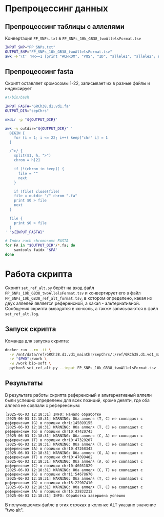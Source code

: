 # Препроцессинг данных

## Препроцессинг таблицы с аллелями

Конвертация `FP_SNPs.txt` в `FP_SNPs_10k_GB38_twoAllelsFormat.tsv`

```bash
INPUT_SNP="FP_SNPs.txt"
OUTPUT_SNP="FP_SNPs_10k_GB38_twoAllelsFormat.tsv"
awk -F'\t' 'NR==1 {print "#CHROM", "POS", "ID", "allele1", "allele2"; next} $2 != 23 {printf "chr%s\t%s\trs%s\t%s\t%s\n", $2, $4, $1, $5, $6}' OFS='\t' ${INPUT_SNP} > ${OUTPUT_SNP}
```

## Препроцессинг fasta

Скрипт оставляет хромосомы 1-22, записывает их в разные файлы и индексирует

```bash
#!/bin/bash

INPUT_FASTA="GRCh38.d1.vd1.fa"
OUTPUT_DIR="sepChrs"

mkdir -p "${OUTPUT_DIR}"

awk -v outdir="${OUTPUT_DIR}" '
  BEGIN {
    for (i = 1; i <= 22; i++) keep["chr" i] = 1
  }

  /^>/ {
    split($1, h, ">") 
    chrom = h[2]

    if (!(chrom in keep)) {
      file = ""
      next
    }

    if (file) close(file)
    file = outdir "/" chrom ".fa"
    print $0 > file
    next
  }

  file {
    print $0 > file
  }
' "${INPUT_FASTA}"

# Index each chromosome FASTA
for FA in "$OUTPUT_DIR"/*.fa; do
    samtools faidx "$FA"
done
```

# Работа скрипта

Скрипт `set_ref_alt.py` берёт на вход файл `FP_SNPs_10k_GB38_twoAllelsFormat.tsv` и конвертирует его в файл `FP_SNPs_10k_GB38_ref_alt_format.tsv`, в котором определено, какая из двух аллелей является референсной, а какая - альтернативной. Сообщения скрипта выводятся в консоль, а также записываются в файл `set_ref_alt.log`.

## Запуск скрипта

Команда для запуска скрипта:

```bash
docker run --rm -it \
  -v /mnt/data/ref/GRCh38.d1.vd1_mainChr/sepChrs/:/ref/GRCh38.d1.vd1_mainChr/sepChrs/ \
  -v "$PWD":/work \
  -w /work bio-soft \
  python3 set_ref_alt.py --input FP_SNPs_10k_GB38_twoAllelsFormat.tsv --output FP_SNPs_10k_GB38_ref_alt_format.tsv
```

## Результаты

В результате работы скрипта референсный и альтернативный аллели были успешно определены для всех позиций, кроме девяти, где оба аллеля не совпали с референсным:

```
[2025-06-03 12:18:31] INFO: Начало обработки
[2025-06-03 12:18:31] WARNING: Оба аллеля (T, C) не совпадают с референсным (G) в позиции chr1:145899155
[2025-06-03 12:18:31] WARNING: Оба аллеля (T, C) не совпадают с референсным (G) в позиции chr10:47420743
[2025-06-03 12:18:31] WARNING: Оба аллеля (C, A) не совпадают с референсным (T) в позиции chr10:47320207
[2025-06-03 12:18:31] WARNING: Оба аллеля (T, C) не совпадают с референсным (A) в позиции chr10:47268342
[2025-06-03 12:18:31] WARNING: Оба аллеля (G, A) не совпадают с референсным (T) в позиции chr10:47099482
[2025-06-03 12:18:31] WARNING: Оба аллеля (A, G) не совпадают с референсным (C) в позиции chr10:46031829
[2025-06-03 12:18:31] WARNING: Оба аллеля (C, T) не совпадают с референсным (G) в позиции chr11:54678670
[2025-06-03 12:18:31] WARNING: Оба аллеля (T, C) не совпадают с референсным (G) в позиции chr15:22907410
[2025-06-03 12:18:31] WARNING: Оба аллеля (T, C) не совпадают с референсным (A) в позиции chr15:22832212
[2025-06-03 12:18:31] INFO: Обработка завершена успешно
```

В получившемся файле в этих строках в колонке ALT указано значение "two alt".

